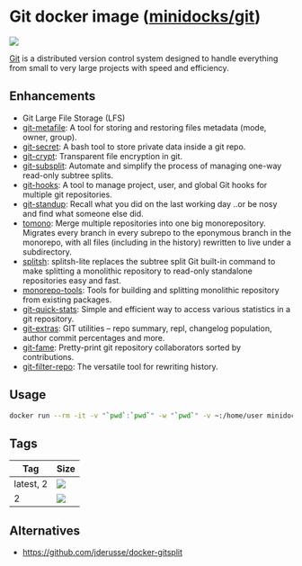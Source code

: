 Git docker image ([minidocks/git](https://hub.docker.com/r/minidocks/git))
==========================================================================

![](https://upload.wikimedia.org/wikipedia/commons/thumb/e/e0/Git-logo.svg/150px-Git-logo.svg.png)

[Git](https://git-scm.com/) is a distributed version control system designed to
handle everything from small to very large projects with speed and efficiency.

Enhancements
------------

-   Git Large File Storage (LFS)
-   [git-metafile](https://github.com/jirutka/git-metafile): A tool for storing
    and restoring files metadata (mode, owner, group).
-   [git-secret](https://git-secret.io/): A bash tool to store private data
    inside a git repo.
-   [git-crypt](https://www.agwa.name/projects/git-crypt/): Transparent file
    encryption in git.
-   [git-subsplit](https://github.com/dflydev/git-subsplit): Automate and
    simplify the process of managing one-way read-only subtree splits.
-   [git-hooks](https://github.com/icefox/git-hooks): A tool to manage project,
    user, and global Git hooks for multiple git repositories.
-   [git-standup](https://github.com/kamranahmedse/git-standup): Recall what you
    did on the last working day ..or be nosy and find what someone else did.
-   [tomono](https://github.com/unravelin/tomono): Merge multiple repositories
    into one big monorepository. Migrates every branch in every subrepo to the
    eponymous branch in the monorepo, with all files (including in the history)
    rewritten to live under a subdirectory.
-   [splitsh](https://github.com/splitsh/lite/commits/master): splitsh-lite
    replaces the subtree split Git built-in command to make splitting a
    monolithic repository to read-only standalone repositories easy and fast.
-   [monorepo-tools](https://github.com/shopsys/monorepo-tools): Tools for
    building and splitting monolithic repository from existing packages.
-   [git-quick-stats](https://github.com/arzzen/git-quick-stats): Simple and
    efficient way to access various statistics in a git repository.
-   [git-extras](https://github.com/tj/git-extras): GIT utilities – repo
    summary, repl, changelog population, author commit percentages and more.
-   [git-fame](https://github.com/casperdcl/git-fame): Pretty-print git
    repository collaborators sorted by contributions.
-   [git-filter-repo](https://github.com/newren/git-filter-repo/): The versatile
    tool for rewriting history.

Usage
-----

```bash
docker run --rm -it -v "`pwd`:`pwd`" -w "`pwd`" -v ~:/home/user minidocks/git sh
```

Tags
----

| Tag       | Size                                                                     |
|-----------|--------------------------------------------------------------------------|
| latest, 2 | ![](https://img.shields.io/docker/image-size/minidocks/git/latest?style=flat-square&logo=docker&label=size)   |
| 2         | ![](https://img.shields.io/docker/image-size/minidocks/git/2?style=flat-square&logo=docker&label=size) |

Alternatives
------------

-   https://github.com/jderusse/docker-gitsplit
